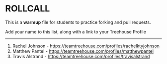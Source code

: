 # ROLLCALL

This is a **warmup** file for students to practice forking and pull requests.

Add your name to this list, along with a link to your Treehouse Profile

---

1. Rachel Johnson - https://teamtreehouse.com/profiles/rachelktyjohnson
2. Matthew Pantel - https://teamtreehouse.com/profiles/matthewpantel
3. Travis Alstrand - https://teamtreehouse.com/profiles/travisalstrand